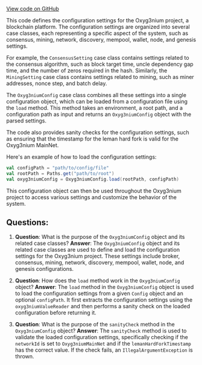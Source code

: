 [View code on GitHub](https://github.com/oxyg3nium/oxyg3nium/flow/src/main/scala/org/oxyg3nium/flow/setting/Oxyg3niumConfig.scala)

This code defines the configuration settings for the Oxyg3nium project, a blockchain platform. The configuration settings are organized into several case classes, each representing a specific aspect of the system, such as consensus, mining, network, discovery, mempool, wallet, node, and genesis settings.

For example, the `ConsensusSetting` case class contains settings related to the consensus algorithm, such as block target time, uncle dependency gap time, and the number of zeros required in the hash. Similarly, the `MiningSetting` case class contains settings related to mining, such as miner addresses, nonce step, and batch delay.

The `Oxyg3niumConfig` case class combines all these settings into a single configuration object, which can be loaded from a configuration file using the `load` method. This method takes an environment, a root path, and a configuration path as input and returns an `Oxyg3niumConfig` object with the parsed settings.

The code also provides sanity checks for the configuration settings, such as ensuring that the timestamp for the leman hard fork is valid for the Oxyg3nium MainNet.

Here's an example of how to load the configuration settings:

```scala
val configPath = "path/to/config/file"
val rootPath = Paths.get("path/to/root")
val oxyg3niumConfig = Oxyg3niumConfig.load(rootPath, configPath)
```

This configuration object can then be used throughout the Oxyg3nium project to access various settings and customize the behavior of the system.
## Questions: 
 1. **Question**: What is the purpose of the `Oxyg3niumConfig` object and its related case classes?
   **Answer**: The `Oxyg3niumConfig` object and its related case classes are used to define and load the configuration settings for the Oxyg3nium project. These settings include broker, consensus, mining, network, discovery, mempool, wallet, node, and genesis configurations.

2. **Question**: How does the `load` method work in the `Oxyg3niumConfig` object?
   **Answer**: The `load` method in the `Oxyg3niumConfig` object is used to load the configuration settings from a given `Config` object and an optional `configPath`. It first extracts the configuration settings using the `oxyg3niumValueReader` and then performs a sanity check on the loaded configuration before returning it.

3. **Question**: What is the purpose of the `sanityCheck` method in the `Oxyg3niumConfig` object?
   **Answer**: The `sanityCheck` method is used to validate the loaded configuration settings, specifically checking if the `networkId` is set to `Oxyg3niumMainNet` and if the `lemanHardForkTimestamp` has the correct value. If the check fails, an `IllegalArgumentException` is thrown.